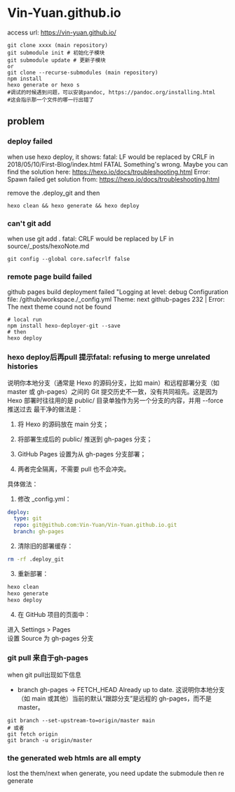 # Vin-Yuan.github.io

access url: https://vin-yuan.github.io/

```shell
git clone xxxx (main repository)
git submodule init # 初始化子模块
git submodule update # 更新子模块
or
git clone --recurse-submodules (main repository)
npm install
hexo generate or hexo s
#调试的时候遇到问题，可以安装pandoc, https://pandoc.org/installing.html
#这会指示那一个文件的哪一行出错了
```


## problem

### deploy failed
when use hexo deploy, it shows:
fatal: LF would be replaced by CRLF in 2018/05/10/First-Blog/index.html
FATAL Something's wrong. Maybe you can find the solution here: https://hexo.io/docs/troubleshooting.html
Error: Spawn failed
get solution from: https://hexo.io/docs/troubleshooting.html

remove the .deploy_git and then 
```
hexo clean && hexo generate && hexo deploy
```

### can't git add
when use git add .
fatal: CRLF would be replaced by LF in source/_posts/hexoNote.md
```
git config --global core.safecrlf false
```

### remote page build failed
github pages build deployment failed
"Logging at level: debug Configuration file: /github/workspace./_config.yml Theme: next github-pages 232 | Error: The next theme cound not be found
```shell
# local run
npm install hexo-deployer-git --save
# then 
hexo deploy
```

### hexo deploy后再pull 提示fatal: refusing to merge unrelated histories
说明你本地分支（通常是 Hexo 的源码分支，比如 main）和远程部署分支（如 master 或 gh-pages）之间的 Git 提交历史不一致，没有共同祖先。这是因为 Hexo 部署时往往用的是 public/ 目录单独作为另一个分支的内容，并用 --force 推送过去
最干净的做法是：

1. 将 Hexo 的源码放在 main 分支；

2. 将部署生成后的 public/ 推送到 gh-pages 分支；

3. GitHub Pages 设置为从 gh-pages 分支部署；

4. 两者完全隔离，不需要 pull 也不会冲突。

具体做法：  
1. 修改 _config.yml：

```yaml
deploy:
  type: git
  repo: git@github.com:Vin-Yuan/Vin-Yuan.github.io.git
  branch: gh-pages
```
2. 清除旧的部署缓存：

```bash
rm -rf .deploy_git
```
3. 重新部署：

```bash
hexo clean
hexo generate
hexo deploy
```
4. 在 GitHub 项目的页面中：  

进入 Settings > Pages  
设置 Source 为 gh-pages 分支

### git pull 来自于gh-pages 
when git pull出现如下信息
 * branch            gh-pages   -> FETCH_HEAD
Already up to date.
这说明你本地分支（如 main 或其他）当前的默认“跟踪分支”是远程的 gh-pages，而不是 master。
```shell
git branch --set-upstream-to=origin/master main
# 或者
git fetch origin
git branch -u origin/master
```
### the generated web htmls are all empty
lost the them/next when generate, you need update the submodule then re generate